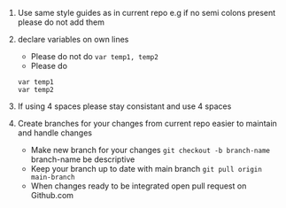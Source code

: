 1. Use same style guides as in current repo e.g if no semi colons present please do not add them
2. declare variables on own lines
    - Please do not do
    ``` var temp1, temp2 ```
    - Please do
    ```
    var temp1
    var temp2
    ```
2. If using 4 spaces please stay consistant and use 4 spaces

3. Create branches for your changes from current repo easier to maintain and handle changes
    - Make new branch for your changes `git checkout -b branch-name` branch-name be descriptive
    - Keep your branch up to date with main branch `git pull origin main-branch`
    - When changes ready to be integrated open pull request on Github.com
